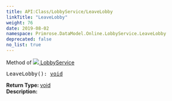 ```yaml
---
title: API:Class/LobbyService/LeaveLobby
linkTitle: "LeaveLobby"
weight: 76
date: 2019-08-02
namespace: Primrose.DataModel.Online.LobbyService.LeaveLobby
deprecated: false
no_list: true
---
```

Method of <a href="/docs/api-reference/Class/LobbyService"><img src="/icons/silk/default.png"/>&nbsp;LobbyService</a>
<pre class="method-declaration">
LeaveLobby(): <a class="type" href="/docs/api-reference/System/void">void</a></pre>
<b>Return Type: </b>
<a class="type" href="/docs/api-reference/System/void">void</a>
<br/>
<b>Description: </b>
